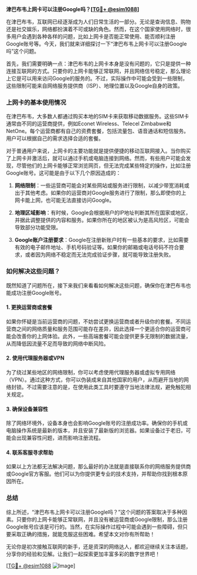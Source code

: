 **津巴布韦上网卡可以注册Google吗？[[TG💪+ @esim1088](https://t.me/s/esim1088)]**

在津巴布韦，互联网已经逐渐成为人们日常生活的一部分。无论是查询信息、购物还是社交娱乐，网络都扮演着不可或缺的角色。然而，在这个国家使用网络时，很多用户会遇到各种各样的问题，比如上网卡是否能正常使用、能否顺利注册Google账号等。今天，我们就来详细探讨一下“津巴布韦上网卡可以注册Google吗”这个问题。

首先，我们需要明确一点：津巴布韦的上网卡本身是没有问题的，它只是提供一种连接互联网的方式。只要你的上网卡能够正常联网，并且网络信号稳定，那么理论上它是可以用来访问Google的服务的。不过，实际操作中可能会受到一些限制，这些限制可能来自网络服务提供商（ISP）、地理位置以及Google自身的政策。

### 上网卡的基本使用情况

在津巴布韦，大多数人都通过购买本地的SIM卡来获取移动数据服务。这些SIM卡通常由不同的运营商提供，例如Econet Wireless、Telecel Zimbabwe和NetOne。每个运营商都有自己的资费套餐，包括流量包、语音通话和短信服务。用户可以根据自己的需求选择合适的套餐。

对于普通用户来说，上网卡的主要功能就是提供便捷的移动互联网接入。当你购买了上网卡并激活后，就可以通过手机或电脑连接到网络。然而，有些用户可能会发现，尽管他们的上网卡能够正常浏览网页，但无法完成某些特定的操作，比如注册Google账号。这可能是由于以下几个原因造成的：

1. **网络限制**：一些运营商可能会对某些网站或服务进行限制，以减少带宽消耗或出于其他考虑。如果你的运营商对Google服务进行了限制，那么即使你的上网卡能上网，也可能无法直接访问Google。

2. **地理区域影响**：有时候，Google会根据用户的IP地址判断其所在国家或地区，并据此调整提供的内容和服务。如果你所在的地区被认为是高风险区，可能会导致部分功能受限。

3. **Google账户注册要求**：Google在注册新账户时有一些基本的要求，比如需要有效的电子邮件地址、手机号码验证等。如果你的邮箱或电话号码不符合要求，或者因为网络不稳定而无法完成验证步骤，就可能导致注册失败。

### 如何解决这些问题？

既然知道了问题所在，接下来我们来看看如何解决这些问题，确保你在津巴布韦也能成功注册Google账号。

#### 1. 更换运营商或套餐

如果你怀疑是当前运营商的问题，不妨尝试更换运营商或者升级你的套餐。不同运营商之间的网络质量和服务范围可能存在差异，因此选择一个更适合你的运营商可能会改善你的上网体验。此外，一些高端套餐可能会提供更多无限制的数据流量，从而降低因流量不足而导致的网络中断风险。

#### 2. 使用代理服务器或VPN

为了绕过某些地区的网络限制，你可以考虑使用代理服务器或虚拟专用网络（VPN）。通过这种方式，你可以伪装成来自其他国家的用户，从而避开当地的网络封锁。不过需要注意的是，在使用此类工具时要遵守当地法律法规，避免触犯相关规定。

#### 3. 确保设备兼容性

除了网络环境外，设备本身也会影响Google账号的注册成功率。确保你的手机或电脑操作系统是最新的版本，并且安装了最新版的浏览器。如果设备过于老旧，可能会出现兼容性问题，进而影响注册流程。

#### 4. 联系客服寻求帮助

如果以上方法都无法解决问题，那么最好的办法就是直接联系你的网络服务提供商或Google官方客服。他们可以为你提供更专业的技术支持，并帮助你找到根本原因所在。

### 总结

综上所述，“津巴布韦上网卡可以注册Google吗？”这个问题的答案取决于多种因素。只要你的上网卡能够正常联网，并且没有被运营商或Google限制，那么注册Google账号应该是可行的。当然，在实际操作过程中可能会遇到一些障碍，但只要采取正确的措施，就能克服这些困难。希望本文对你有所帮助！

无论你是初次接触互联网的新手，还是资深的网络达人，都欢迎继续关注本话题，分享你的经验和见解。让我们一起探索更加丰富多彩的数字世界吧！

[[TG💪+ @esim1088](https://t.me/s/esim1088) ![Image](https://i.postimg.cc/4NQfJmqS/Snipaste-2025-05-13-00-14-12.png)]